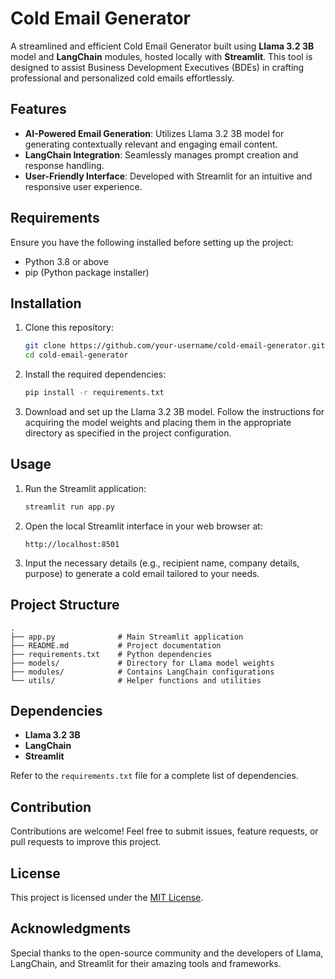 # Cold Email Generator

A streamlined and efficient Cold Email Generator built using **Llama 3.2 3B** model and **LangChain** modules, hosted locally with **Streamlit**. This tool is designed to assist Business Development Executives (BDEs) in crafting professional and personalized cold emails effortlessly.

## Features
- **AI-Powered Email Generation**: Utilizes Llama 3.2 3B model for generating contextually relevant and engaging email content.
- **LangChain Integration**: Seamlessly manages prompt creation and response handling.
- **User-Friendly Interface**: Developed with Streamlit for an intuitive and responsive user experience.

## Requirements
Ensure you have the following installed before setting up the project:

- Python 3.8 or above
- pip (Python package installer)

## Installation
1. Clone this repository:
   ```bash
   git clone https://github.com/your-username/cold-email-generator.git
   cd cold-email-generator
   ```

2. Install the required dependencies:
   ```bash
   pip install -r requirements.txt
   ```

3. Download and set up the Llama 3.2 3B model. Follow the instructions for acquiring the model weights and placing them in the appropriate directory as specified in the project configuration.

## Usage
1. Run the Streamlit application:
   ```bash
   streamlit run app.py
   ```

2. Open the local Streamlit interface in your web browser at:
   ```
   http://localhost:8501
   ```

3. Input the necessary details (e.g., recipient name, company details, purpose) to generate a cold email tailored to your needs.

## Project Structure
```
.
├── app.py              # Main Streamlit application
├── README.md           # Project documentation
├── requirements.txt    # Python dependencies
├── models/             # Directory for Llama model weights
├── modules/            # Contains LangChain configurations
└── utils/              # Helper functions and utilities
```

## Dependencies
- **Llama 3.2 3B**
- **LangChain**
- **Streamlit**

Refer to the `requirements.txt` file for a complete list of dependencies.

## Contribution
Contributions are welcome! Feel free to submit issues, feature requests, or pull requests to improve this project.

## License
This project is licensed under the [MIT License](LICENSE).

## Acknowledgments
Special thanks to the open-source community and the developers of Llama, LangChain, and Streamlit for their amazing tools and frameworks.
